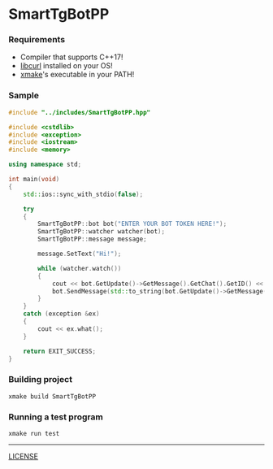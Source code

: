 # SmartTgBotPP
### Requirements
- Compiler that supports C++17!
- [libcurl](https://libcurl.se/) installed on your OS!
- [xmake](https://xmake.io/)'s executable in your PATH!
### Sample
```cpp
#include "../includes/SmartTgBotPP.hpp"

#include <cstdlib>
#include <exception>
#include <iostream>
#include <memory>

using namespace std;

int main(void)
{
    std::ios::sync_with_stdio(false);

    try
    {
        SmartTgBotPP::bot bot("ENTER YOUR BOT TOKEN HERE!");
        SmartTgBotPP::watcher watcher(bot);
        SmartTgBotPP::message message;

        message.SetText("Hi!");

        while (watcher.watch())
        {
            cout << bot.GetUpdate()->GetMessage().GetChat().GetID() << endl;
            bot.SendMessage(std::to_string(bot.GetUpdate()->GetMessage().GetChat().GetID()), message);
        }
    }
    catch (exception &ex)
    {
        cout << ex.what();
    }

    return EXIT_SUCCESS;
}
```
### Building project
```shell
xmake build SmartTgBotPP
```
### Running a test program
```shell
xmake run test
```
---
[LICENSE](LICENSE)
